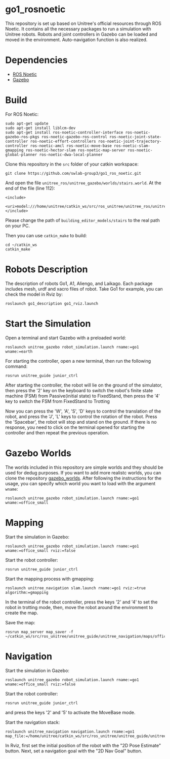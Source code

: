 # go1_rosnoetic
This repository is set up based on Unitree's official resources through ROS Noetic. It contains all the necessary packages to run a simulation with Unitree robots. Robots and joint controllers in Gazebo can be loaded and moved in the environment. Auto-navigation function is also realized.

# Dependencies

* [ROS Noetic](https://www.ros.org/)
* [Gazebo](http://gazebosim.org/)

# Build

For ROS Noetic:
```
sudo apt-get update
sudo apt-get install liblcm-dev
sudo apt-get install ros-noetic-controller-interface ros-noetic-gazebo-ros-pkgs ros-noetic-gazebo-ros-control ros-noetic-joint-state-controller ros-noetic-effort-controllers ros-noetic-joint-trajectory-controller ros-noetic-amcl ros-noetic-move-base ros-noetic-slam-gmapping ros-noetic-hector-slam ros-noetic-map-server ros-noetic-global-planner ros-noetic-dwa-local-planner
```

Clone this repository in the `src` folder of your catkin workspace:

```
git clone https://github.com/swlab-group3/go1_ros_noetic.git
```

And open the file `unitree_ros/unitree_gazebo/worlds/stairs.world`. At the end of the file (line 112):
```
<include>
    <uri>model:///home/unitree/catkin_ws/src/ros_unitree/unitree_ros/unitree_gazebo/worlds/building_editor_models/stairs</uri>
</include>
```

Please change the path of `building_editor_models/stairs` to the real path on your PC.

Then you can use `catkin_make` to build:
```
cd ~/catkin_ws
catkin_make
```

# Robots Description
The description of robots Go1, A1, Aliengo, and Laikago. Each package includes mesh, urdf and xacro files of robot. Take Go1 for example, you can check the model in Rviz by:
```
roslaunch go1_description go1_rviz.launch
```

# Start the Simulation
Open a terminal and start Gazebo with a preloaded world:
```
roslaunch unitree_gazebo robot_simulation.launch rname:=go1 wname:=earth
```

For starting the controller, open a new terminal, then run the following command:
```
rosrun unitree_guide junior_ctrl
```
After starting the controller, the robot will lie on the ground of the simulator, then press the '2' key on the keyboard to switch the robot's finite state machine (FSM) from Passive(initial state) to FixedStand, then press the '4' key to switch the FSM from FixedStand to Trotting

Now you can press the 'W', 'A', 'S', 'D' keys to control the translation of the robot, and press the 'J', 'L' keys to control the rotation of the robot. Press the 'Spacebar', the robot will stop and stand on the ground. If there is no response, you need to click on the terminal opened for starting the controller and then repeat the previous operation.

# Gazebo Worlds

The worlds included in this repository are simple worlds and they should be used for dedug purposes. If you want to add more realistc worlds, you can clone the repository [gazebo_worlds](https://github.com/macc-n/gazebo_worlds).
After following the instructions for the usage, you can specify which world you want to load with the argument `wname`:

```
roslaunch unitree_gazebo robot_simulation.launch rname:=go1 wname:=office_small
```

# Mapping

Start the simulation in Gazebo:
```
roslaunch unitree_gazebo robot_simulation.launch rname:=go1 wname:=office_small rviz:=false
```

Start the robot controller:
```
rosrun unitree_guide junior_ctrl
```

Start the mapping process with gmapping:
```
roslaunch unitree_navigation slam.launch rname:=go1 rviz:=true algorithm:=gmapping
```

In the terminal of the robot controller, press the keys '2' and '4' to set the robot in trotting mode, then, move the robot around the environment to create the map.

Save the map:
```
rosrun map_server map_saver -f ~/catkin_ws/src/ros_unitree/unitree_guide/unitree_navigation/maps/office_small
```

# Navigation
Start the simulation in Gazebo:
```
roslaunch unitree_gazebo robot_simulation.launch rname:=go1 wname:=office_small rviz:=false
```

Start the robot controller:
```
rosrun unitree_guide junior_ctrl
```
and press the keys '2' and '5' to activate the MoveBase mode.

Start the navigation stack:
```
roslaunch unitree_navigation navigation.launch rname:=go1 map_file:=/home/unitree/catkin_ws/src/ros_unitree/unitree_guide/unitree_navigation/maps/office_small.yaml
```

In Rviz, first set the initial position of the robot with the "2D Pose Estimate" button. Next, set a navigation goal with the "2D Nav Goal" button.







